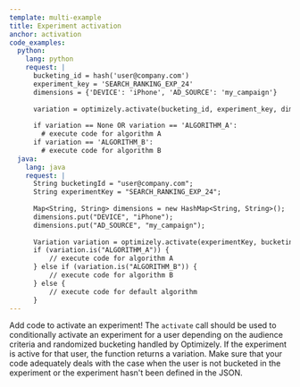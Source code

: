 ```yaml
---
template: multi-example
title: Experiment activation
anchor: activation
code_examples:
  python:
    lang: python
    request: |
      bucketing_id = hash('user@company.com')
      experiment_key = 'SEARCH_RANKING_EXP_24'
      dimensions = {'DEVICE': 'iPhone', 'AD_SOURCE': 'my_campaign'}
      
      variation = optimizely.activate(bucketing_id, experiment_key, dimensions=dimensions)
      
      if variation == None OR variation == 'ALGORITHM_A':
        # execute code for algorithm A
      if variation == 'ALGORITHM_B':
        # execute code for algorithm B
  java:
    lang: java
    request: |
      String bucketingId = "user@company.com";
      String experimentKey = "SEARCH_RANKING_EXP_24";
      
      Map<String, String> dimensions = new HashMap<String, String>();
      dimensions.put("DEVICE", "iPhone");
      dimensions.put("AD_SOURCE", "my_campaign");
 
      Variation variation = optimizely.activate(experimentKey, bucketingId, dimensions);
      if (variation.is("ALGORITHM_A")) {
          // execute code for algorithm A
      } else if (variation.is("ALGORITHM_B")) {
          // execute code for algorithm B
      } else {
          // execute code for default algorithm 
      }
---
```


Add code to activate an experiment! The `activate` call should be used to conditionally activate an experiment for a user depending on the audience criteria and randomized bucketing handled by Optimizely. If the experiment is active for that user, the function returns a variation. Make sure that your code adequately deals with the case when the user is not bucketed in the experiment or the experiment hasn't been defined in the JSON.
